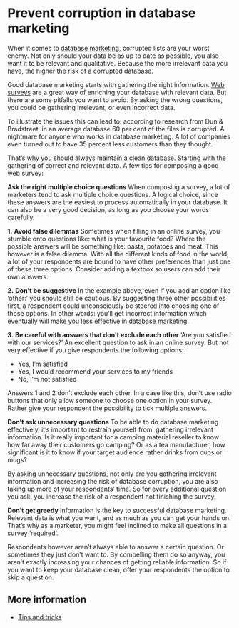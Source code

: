 # Prevent corruption in database marketing

When it comes to [database marketing](./database-introduction),
corrupted lists are your worst enemy. Not only should your data be as up
to date as possible, you also want it to be relevant and qualitative.
Because the more irrelevant data you have, the higher the risk of a
corrupted database.

Good database marketing starts with gathering the right information.
[Web surveys](./surveys)
are a great way of enriching your database with relevant data. But there
are some pitfalls you want to avoid. By asking the wrong questions, you
could be gathering irrelevant, or even incorrect data.

To illustrate the issues this can lead to: according to research from
Dun & Bradstreet, in an average database 60 per cent of the files is
corrupted. A nightmare for anyone who works in database marketing. A lot
of companies even turned out to have 35 percent less customers than
they thought.

That’s why you should always maintain a clean database. Starting with
the gathering of correct and relevant data. A few tips for composing a
good web survey:

**Ask the right multiple choice questions**
When composing a survey, a lot of marketers tend to ask multiple
choice questions. A logical choice, since these answers are the easiest
to process automatically in your database. It can also be a very good
decision, as long as you choose your words carefully.

**1.** **Avoid false dilemmas**
Sometimes when filling in an online survey, you stumble onto questions
like: what is your favourite food? Where the possible answers will be
something like: pasta, potatoes and meat. This however is a false
dilemma. With all the different kinds of food in the world, a lot of
your respondents are bound to have other preferences than just one of
these three options. Consider adding a textbox so users can add their own 
answers.

**2.** **Don't be suggestive**
In the example above, even if you add an option like ‘other:’ you
should still be cautious. By suggesting three other possibilities first,
a respondent could unconsciously be steered into choosing one of those
options. In other words: you’ll get incorrect information which
eventually will make you less effective in database marketing.

**3.** **Be careful with answers that don’t exclude each other**
‘Are you satisfied with our services?’ An excellent question to ask in
an online survey. But not very effective if you give respondents the
following options:

-   Yes, I’m satisfied
-   Yes, I would recommend your services to my friends
-   No, I’m not satisfied

Answers 1 and 2 don’t exclude each other. In a case like this, don’t use
radio buttons that only allow someone to choose one option in your
survey. Rather give your respondent the possibility to tick multiple
answers.

**Don’t ask unnecessary questions**
To be able to do database marketing effectively, it’s important to
restrain yourself from  gathering irrelevant information. Is it really
important for a camping material reseller to know how far away their
customers go camping? Or as a tea manufacturer, how significant is it to
know if your target audience rather drinks from cups or mugs?

By asking unnecessary questions, not only are you gathering irrelevant
information and increasing the risk of database corruption, you are also
taking up more of your respondents’ time. So for every additional
question you ask, you increase the risk of a respondent not finishing
the survey.

**Don’t get greedy**
Information is the key to successful database marketing. Relevant data
is what you want, and as much as you can get your hands on. That’s why
as a marketer, you might feel inclined to make all questions in a survey
‘required’.

Respondents however aren’t always able to answer a certain question. Or
sometimes they just don’t want to. By compelling them do so anyway, you
aren’t exactly increasing your chances of getting reliable information.
So if you want to keep your database clean, offer your respondents the
option to skip a question.

## More information

* [Tips and tricks](./tips-and-tricks)
